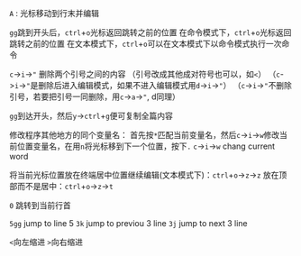 `A` : 光标移动到行末并编辑

`gg`跳到开头后，`ctrl`+`o`光标返回跳转之前的位置
在命令模式下，`ctrl`+`o`光标返回跳转之前的位置
在文本模式下，`ctrl`+`o`可以在文本模式下以命令模式执行一次命令

`c`->`i`->`"` 删除两个引号之间的内容
（引号改成其他成对符号也可以，如`<`）
（`c`->`i`->`"`是删除后进入编辑模式，如果不进入编辑模式用`d`->`i`->`"`）
（`c`->`i`->`"`不删除引号，若要把引号一同删除，用`c`->`a`->`"`, d同理）

`gg`到达开头，然后`y`->`ctrl`+`g`便可复制全篇内容

修改程序其他地方的同个变量名：
首先按`*`匹配当前变量名，然后`c`->`i`->`w`修改当前位置变量名，在用`n`将光标移到下一个位置，按下`.`
`c`->`i`->`w` chang current word


将当前光标位置放在终端居中位置继续编辑(文本模式下)：`ctrl`+`o`->`z`->`z`
放在顶部而不是居中：`ctrl`+`o`->`z`->`t`

`0` 跳转到当前行首

`5gg` jump to line 5
`3k`  jump to previou 3 line
`3j` jump to next 3 line

`<`向左缩进
`>`向右缩进


